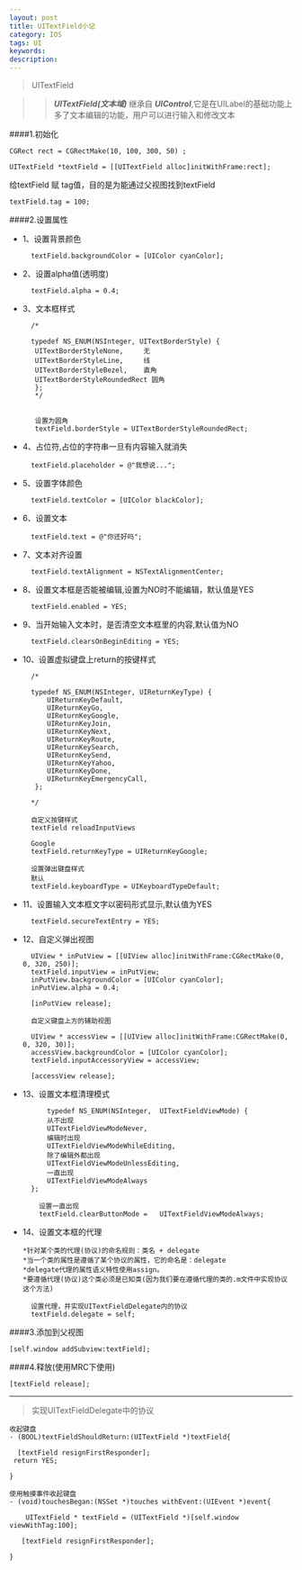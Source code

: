 ```yaml
---
layout: post
title: UITextField小记
category: IOS
tags: UI
keywords:
description:
---
```


>UITextField

>> ***UITextField(文本域)*** 继承自 ***UIControl***,它是在UILabel的基础功能上多了文本编辑的功能，用户可以进行输入和修改文本 

####1.初始化

	CGRect rect = CGRectMake(10, 100, 300, 50) ;
	
	UITextField *textField = [[UITextField alloc]initWithFrame:rect];
	
给textField 赋 tag值，目的是为能通过父视图找到textField

	textField.tag = 100;


####2.设置属性

* 1、设置背景颜色
	
		textField.backgroundColor = [UIColor cyanColor];
* 2、设置alpha值(透明度)

		textField.alpha = 0.4;
* 3、文本框样式

	    /*
	    
     	typedef NS_ENUM(NSInteger, UITextBorderStyle) {
    	 UITextBorderStyleNone,		无
    	 UITextBorderStyleLine,		线
    	 UITextBorderStyleBezel,	直角
    	 UITextBorderStyleRoundedRect 圆角
    	 };
    	 */	
    	 
    	 
    	 设置为圆角
    	 textField.borderStyle = UITextBorderStyleRoundedRect;
* 4、占位符,占位的字符串一旦有内容输入就消失

		textField.placeholder = @"我想说...";
* 5、设置字体颜色

		textField.textColor = [UIColor blackColor];
* 6、设置文本

		textField.text = @"你还好吗";
* 7、文本对齐设置

		textField.textAlignment = NSTextAlignmentCenter;
* 8、设置文本框是否能被编辑,设置为NO时不能编辑，默认值是YES

		textField.enabled = YES;
* 9、当开始输入文本时，是否清空文本框里的内容,默认值为NO

		textField.clearsOnBeginEditing = YES;
* 10、设置虚拟键盘上return的按键样式

		/*
		
		typedef NS_ENUM(NSInteger, UIReturnKeyType) {
      		UIReturnKeyDefault,
        	UIReturnKeyGo,
        	UIReturnKeyGoogle,
       	 	UIReturnKeyJoin,
        	UIReturnKeyNext,
        	UIReturnKeyRoute,
        	UIReturnKeySearch,
        	UIReturnKeySend,
        	UIReturnKeyYahoo,
        	UIReturnKeyDone,
        	UIReturnKeyEmergencyCall,
   		 };
		
		*/

		自定义按键样式
		textField reloadInputViews
		
		Google
		textField.returnKeyType = UIReturnKeyGoogle;

		设置弹出键盘样式
		默认
		textField.keyboardType = UIKeyboardTypeDefault;
* 11、设置输入文本框文字以密码形式显示,默认值为YES

		textField.secureTextEntry = YES;
* 12、自定义弹出视图

		UIView * inPutView = [[UIView alloc]initWithFrame:CGRectMake(0, 0, 320, 250)];
    	textField.inputView = inPutView;
    	inPutView.backgroundColor = [UIColor cyanColor];
    	inPutView.alpha = 0.4;

		[inPutView release];
		
		自定义键盘上方的辅助视图
		
		UIView * accessView = [[UIView alloc]initWithFrame:CGRectMake(0, 0, 320, 30)];
    	accessView.backgroundColor = [UIColor cyanColor];
    	textField.inputAccessoryView = accessView;
    
    	[accessView release];

* 13、设置文本框清理模式

		    typedef NS_ENUM(NSInteger, 	UITextFieldViewMode) {
		    从不出现
       		UITextFieldViewModeNever,
       		编辑时出现
        	UITextFieldViewModeWhileEditing,
        	除了编辑外都出现
      		UITextFieldViewModeUnlessEditing,
      		一直出现
        	UITextFieldViewModeAlways
    	};
   		
   		  设置一直出现
   		  textField.clearButtonMode = 	UITextFieldViewModeAlways;
* 14、设置文本框的代理

	  *针对某个类的代理(协议)的命名规则：类名 + delegate
      *当一个类的属性是遵循了某个协议的属性，它的命名是：delegate
      *delegate代理的属性语义特性使用assign。    
      *要遵循代理(协议)这个类必须是已知类(因为我们要在遵循代理的类的.m文件中实现协议这个方法)
	
		设置代理，并实现UITextFieldDelegate内的协议
		textField.delegate = self;

####3.添加到父视图

	[self.window addSubview:textField];
	
####4.释放(使用MRC下使用)

	[textField release];
	
**********************************

>实现UITextFieldDelegate中的协议

 	收起键盘
 	- (BOOL)textFieldShouldReturn:(UITextField *)textField{

  	  [textField resignFirstResponder];
   	 return YES;
    
	}
	
	使用触摸事件收起键盘
	- (void)touchesBegan:(NSSet *)touches withEvent:(UIEvent *)event{

  		UITextField * textField = (UITextField *)[self.window viewWithTag:100];
    
 	   [textField resignFirstResponder];
    
	}


	
		
		



    	 
    	 
    	 
	
